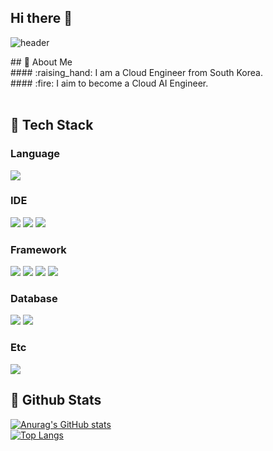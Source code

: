## Hi there 👋

  ![header](https://capsule-render.vercel.app/api?type=waving&color=gradient&height=300&section=header&text=Welcome%20to%20my%20Github)


<div>
  <!--Body-->
  ## 👀 About Me<br/>
  #### :raising_hand: I am a Cloud Engineer from South Korea.<br/>
  #### :fire: I aim to become a Cloud AI Engineer.<br/>
  <br/>
  
  ## 🧱 Tech Stack
  ### Language
  <!--Python-->
  <img src="https://img.shields.io/badge/Python-3776AB?style=flat-square&logo=Python&logoColor=white"/>
  <br/>
  
  ### IDE
  <img src="https://img.shields.io/badge/androidstudio-3DDC84?style=flat-square&logo=androidstudio&logoColor=white"/>
  <img src="https://img.shields.io/badge/VSCode-2BB6F6?style=flat-square&logo=VSCode&logoColor=white"/>
  <img src="https://img.shields.io/badge/eclipseide-2C2255?style=flat-square&logo=eclipseide&logoColor=white"/>
  <br/>

  ### Framework
  <!--Streamlit-->
  <img src="https://img.shields.io/badge/streamlit-FF4B4B?style=flat-square&logo=streamlit&logoColor=white"/>
  <img src="https://img.shields.io/badge/fastapi-009688?style=flat-square&logo=fastapi&logoColor=white"/>
  <img src="https://img.shields.io/badge/android-3DDC84?style=flat-square&logo=android&logoColor=white"/>
  <img src="https://img.shields.io/badge/flutter-02569B?style=flat-square&logo=flutter&logoColor=white"/>
  <br/>

  ### Database
  <!-- Database -->
  <img src="https://img.shields.io/badge/mysql-4479A1?style=flat-square&logo=mysql&logoColor=white"/>
  <img src="https://img.shields.io/badge/postgresql-4169E1?style=flat-square&logo=postgresql&logoColor=white"/>
  <br/>

  ### Etc
  <img src="https://img.shields.io/badge/aws-222F3E?style=flat-square&logo=aws&logoColor=white"/>
  <br/>
  
  ## 🤔 Github Stats
  [![Anurag's GitHub stats](https://github-readme-stats.vercel.app/api?username=kimjh2630)](https://github.com/anuraghazra/github-readme-stats)
  <br/>
  [![Top Langs](https://github-readme-stats.vercel.app/api/top-langs/?username=kimjh2630)](https://github.com/anuraghazra/github-readme-stats)
  
</div>
<!--
**kimjh2630/kimjh2630** is a ✨ _special_ ✨ repository because its `README.md` (this file) appears on your GitHub profile.

Here are some ideas to get you started:

- 🔭 I’m currently working on ...
- 🌱 I’m currently learning ...
- 👯 I’m looking to collaborate on ...
- 🤔 I’m looking for help with ...
- 💬 Ask me about ...
- 📫 How to reach me: ...
- 😄 Pronouns: ...
- ⚡ Fun fact: ...
-->

